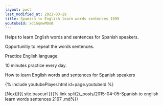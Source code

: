 ```yaml
---
layout: post
last_modified_at: 2021-03-29
title: Spanish to English learn words sentences 1999 
youtubeId: xdCGqmwMOo8
---
```

 
 
Helps to learn English words and sentences for Spanish speakers.

Opportunitiy to repeat the words sentences. 

Practice English language. 
 
10 minutes practice every day. 
 
How to learn English words and sentences for Spanish speakers 
 
{% include youtubePlayer.html id=page.youtubeId %}
 
 
[Next]({{ site.baseurl }}{% link  split2/_posts/2015-04-05-Spanish to english learn words sentences 2167 .md%})
 
